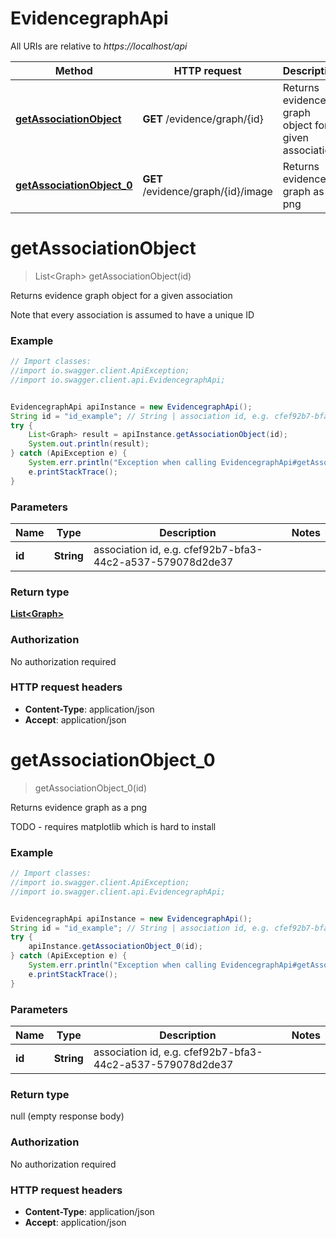# EvidencegraphApi

All URIs are relative to *https://localhost/api*

Method | HTTP request | Description
------------- | ------------- | -------------
[**getAssociationObject**](EvidencegraphApi.md#getAssociationObject) | **GET** /evidence/graph/{id} | Returns evidence graph object for a given association
[**getAssociationObject_0**](EvidencegraphApi.md#getAssociationObject_0) | **GET** /evidence/graph/{id}/image | Returns evidence graph as a png


<a name="getAssociationObject"></a>
# **getAssociationObject**
> List&lt;Graph&gt; getAssociationObject(id)

Returns evidence graph object for a given association

Note that every association is assumed to have a unique ID

### Example
```java
// Import classes:
//import io.swagger.client.ApiException;
//import io.swagger.client.api.EvidencegraphApi;


EvidencegraphApi apiInstance = new EvidencegraphApi();
String id = "id_example"; // String | association id, e.g. cfef92b7-bfa3-44c2-a537-579078d2de37
try {
    List<Graph> result = apiInstance.getAssociationObject(id);
    System.out.println(result);
} catch (ApiException e) {
    System.err.println("Exception when calling EvidencegraphApi#getAssociationObject");
    e.printStackTrace();
}
```

### Parameters

Name | Type | Description  | Notes
------------- | ------------- | ------------- | -------------
 **id** | **String**| association id, e.g. cfef92b7-bfa3-44c2-a537-579078d2de37 |

### Return type

[**List&lt;Graph&gt;**](Graph.md)

### Authorization

No authorization required

### HTTP request headers

 - **Content-Type**: application/json
 - **Accept**: application/json

<a name="getAssociationObject_0"></a>
# **getAssociationObject_0**
> getAssociationObject_0(id)

Returns evidence graph as a png

TODO - requires matplotlib which is hard to install

### Example
```java
// Import classes:
//import io.swagger.client.ApiException;
//import io.swagger.client.api.EvidencegraphApi;


EvidencegraphApi apiInstance = new EvidencegraphApi();
String id = "id_example"; // String | association id, e.g. cfef92b7-bfa3-44c2-a537-579078d2de37
try {
    apiInstance.getAssociationObject_0(id);
} catch (ApiException e) {
    System.err.println("Exception when calling EvidencegraphApi#getAssociationObject_0");
    e.printStackTrace();
}
```

### Parameters

Name | Type | Description  | Notes
------------- | ------------- | ------------- | -------------
 **id** | **String**| association id, e.g. cfef92b7-bfa3-44c2-a537-579078d2de37 |

### Return type

null (empty response body)

### Authorization

No authorization required

### HTTP request headers

 - **Content-Type**: application/json
 - **Accept**: application/json


